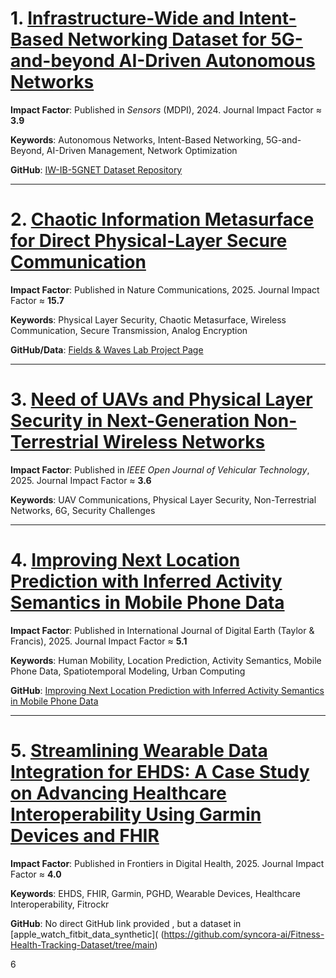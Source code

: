# 1. [Infrastructure-Wide and Intent-Based Networking Dataset for 5G-and-beyond AI-Driven Autonomous Networks](https://www.mdpi.com/1424-8220/24/3/783#)

**Impact Factor**: Published in *Sensors* (MDPI), 2024. Journal Impact Factor ≈ **3.9**  

**Keywords**: Autonomous Networks, Intent-Based Networking, 5G-and-Beyond, AI-Driven Management, Network Optimization  

**GitHub**: [IW-IB-5GNET Dataset Repository](https://github.com/jimenaandrade/iw-ib-5gnet)

---

# 2. [Chaotic Information Metasurface for Direct Physical-Layer Secure Communication](https://www.nature.com/articles/s41467-025-60725-1.pdf)

**Impact Factor**: Published in Nature Communications, 2025. Journal Impact Factor ≈ **15.7**

**Keywords**: Physical Layer Security, Chaotic Metasurface, Wireless Communication, Secure Transmission, Analog Encryption 

**GitHub/Data**: [Fields & Waves Lab Project Page](https://static-content.springer.com/esm/art%3A10.1038%2Fs41467-025-60725-1/MediaObjects/41467_2025_60725_MOESM5_ESM.xlsx)

---

# 3. [Need of UAVs and Physical Layer Security in Next-Generation Non-Terrestrial Wireless Networks](https://ieeexplore.ieee.org/stamp/stamp.jsp?tp=&arnumber=10824882)

**Impact Factor**: Published in *IEEE Open Journal of Vehicular Technology*, 2025. Journal Impact Factor ≈ **3.6**  

**Keywords**: UAV Communications, Physical Layer Security, Non-Terrestrial Networks, 6G, Security Challenges

---

# 4. [Improving Next Location Prediction with Inferred Activity Semantics in Mobile Phone Data](https://www.tandfonline.com/doi/pdf/10.1080/17538947.2025.2552880)

**Impact Factor**: Published in International Journal of Digital Earth (Taylor & Francis), 2025. Journal Impact Factor ≈ **5.1**

**Keywords**: Human Mobility, Location Prediction, Activity Semantics, Mobile Phone Data, Spatiotemporal Modeling, Urban Computing

**GitHub**: [Improving Next Location Prediction with Inferred Activity Semantics in Mobile Phone Data](https://github.com/nehSgnaiL/LPA/)

---

# 5. [Streamlining Wearable Data Integration for EHDS: A Case Study on Advancing Healthcare Interoperability Using Garmin Devices and FHIR](https://www.frontiersin.org/journals/digital-health/articles/10.3389/fdgth.2025.1636775/full)

**Impact Factor**: Published in Frontiers in Digital Health, 2025. Journal Impact Factor ≈ **4.0**

**Keywords**: EHDS, FHIR, Garmin, PGHD, Wearable Devices, Healthcare Interoperability, Fitrockr 

**GitHub**: No direct GitHub link provided , but a dataset in [apple_watch_fitbit_data_synthetic]( (https://github.com/syncora-ai/Fitness-Health-Tracking-Dataset/tree/main)

6